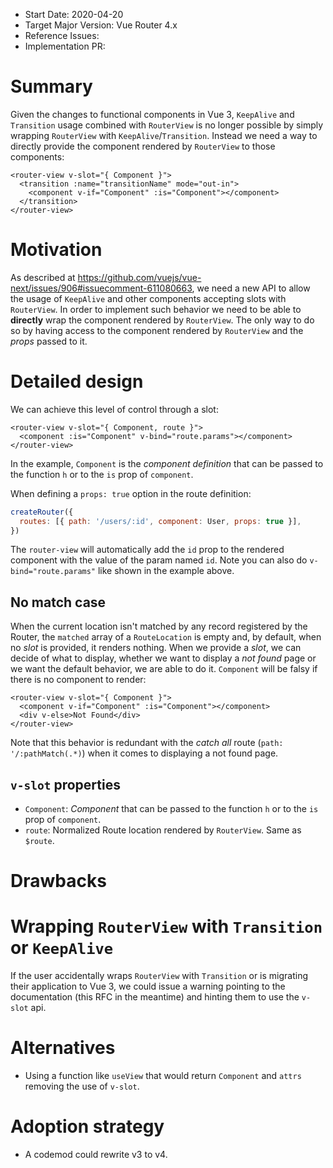 - Start Date: 2020-04-20
- Target Major Version: Vue Router 4.x
- Reference Issues:
- Implementation PR:

# Summary

Given the changes to functional components in Vue 3, `KeepAlive` and `Transition` usage combined with `RouterView` is no longer possible by simply wrapping `RouterView` with `KeepAlive`/`Transition`. Instead we need a way to directly provide the component rendered by `RouterView` to those components:

```vue
<router-view v-slot="{ Component }">
  <transition :name="transitionName" mode="out-in">
    <component v-if="Component" :is="Component"></component>
  </transition>
</router-view>
```

# Motivation

As described at https://github.com/vuejs/vue-next/issues/906#issuecomment-611080663, we need a new API to allow the usage of `KeepAlive` and other components accepting slots with `RouterView`. In order to implement such behavior we need to be able to **directly** wrap the component rendered by `RouterView`. The only way to do so by having access to the component rendered by `RouterView` and the _props_ passed to it.

# Detailed design

We can achieve this level of control through a slot:

```vue
<router-view v-slot="{ Component, route }">
  <component :is="Component" v-bind="route.params"></component>
</router-view>
```

In the example, `Component` is the _component definition_ that can be passed to the function `h` or to the `is` prop of `component`.

When defining a `props: true` option in the route definition:

```js
createRouter({
  routes: [{ path: '/users/:id', component: User, props: true }],
})
```

The `router-view` will automatically add the `id` prop to the rendered component with the value of the param named `id`. Note you can also do `v-bind="route.params"` like shown in the example above.

## No match case

When the current location isn't matched by any record registered by the Router, the `matched` array of a `RouteLocation` is empty and, by default, when no _slot_ is provided, it renders nothing. When we provide a _slot_, we can decide of what to display, whether we want to display a _not found_ page or we want the default behavior, we are able to do it. `Component` will be falsy if there is no component to render:

```vue
<router-view v-slot="{ Component }">
  <component v-if="Component" :is="Component"></component>
  <div v-else>Not Found</div>
</router-view>
```

Note that this behavior is redundant with the _catch all_ route (`path: '/:pathMatch(.*)`) when it comes to displaying a not found page.

## `v-slot` properties

- `Component`: _Component_ that can be passed to the function `h` or to the `is` prop of `component`.
- `route`: Normalized Route location rendered by `RouterView`. Same as `$route`.

# Drawbacks

# Wrapping `RouterView` with `Transition` or `KeepAlive`

If the user accidentally wraps `RouterView` with `Transition` or is migrating their application to Vue 3, we could issue a warning pointing to the documentation (this RFC in the meantime) and hinting them to use the `v-slot` api.

# Alternatives

- Using a function like `useView` that would return `Component` and `attrs` removing the use of `v-slot`.

# Adoption strategy

- A codemod could rewrite v3 to v4.
